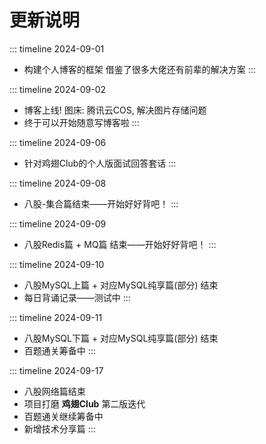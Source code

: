 # 更新说明

::: timeline 2024-09-01

- 构建个人博客的框架
  借鉴了很多大佬还有前辈的解决方案
  :::

::: timeline 2024-09-02

- 博客上线!
  图床: 腾讯云COS, 解决图片存储问题
- 终于可以开始随意写博客啦
  :::

::: timeline 2024-09-06

- 针对鸡翅Club的个人版面试回答套话
  :::

::: timeline 2024-09-08

- 八股-集合篇结束——开始好好背吧！
  :::

::: timeline 2024-09-09

- 八股Redis篇 + MQ篇 结束——开始好好背吧！
  :::

::: timeline 2024-09-10

- 八股MySQL上篇 + 对应MySQL纯享篇(部分) 结束
- 每日背诵记录——测试中
  :::

::: timeline 2024-09-11

- 八股MySQL下篇 + 对应MySQL纯享篇(部分) 结束
- 百题通关筹备中
  :::

::: timeline 2024-09-17

- 八股网络篇结束
- 项目打磨 **鸡翅Club** 第二版迭代
- 百题通关继续筹备中
- 
  新增技术分享篇
  :::
